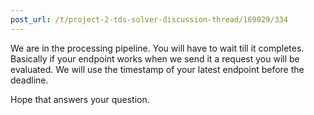 ```yaml
---
post_url: /t/project-2-tds-solver-discussion-thread/169029/334
---
```

We are in the processing pipeline. You will have to wait till it completes. Basically if your endpoint works when we send it a request you will be evaluated. We will use the timestamp of your latest endpoint before the deadline.

Hope that answers your question.